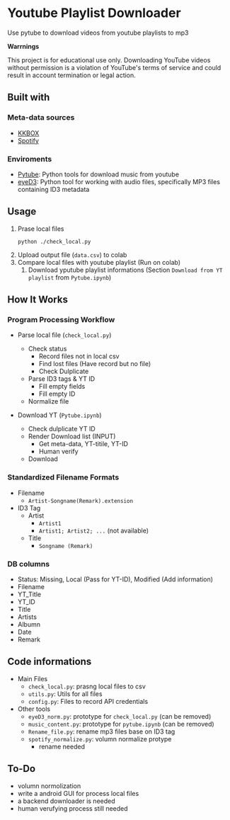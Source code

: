 # Youtube Playlist Downloader
Use pytube to download videos from youtube playlists to mp3

**Warrnings**

This project is for educational use only.
Downloading YouTube videos without permission is a violation of YouTube's terms of service and could result in account termination or legal action.

## Built with

### Meta-data sources
- [KKBOX](https://docs-zhtw.kkbox.codes/)
- [Spotify](https://developer.spotify.com/documentation/web-api)

### Enviroments
- [Pytube](https://pytube.io/en/latest/): Python tools for download music from youtube
- [eyeD3](https://eyed3.readthedocs.io/en/latest/):  Python tool for working with audio files, specifically MP3 files containing ID3 metadata

## Usage
1. Prase local files
    ```shell
    python ./check_local.py
    ```
1. Upload output file (`data.csv`) to colab
1. Compare local files with youtube playlist (Run on colab)
    1. Download yputube playlist informations (Section `Download from YT playlist` from `Pytube.ipynb`)

## How It Works

### Program Processing Workflow
- Parse local file (`check_local.py`)
    - Check status
        - Record files not in local csv
        - Find lost files (Have record but no file)
        - Check Dulplicate
    - Parse ID3 tags & YT ID
        - Fill empty fields
        - Fill empty ID
    - Normalize file

- Download YT (`Pytube.ipynb`)
    - Check dulplicate YT ID
    - Render Download list (INPUT)
        - Get meta-data, YT-titile, YT-ID
        - Human verify
    - Download

### Standardized Filename Formats
- Filename
    - `Artist-Songname(Remark).extension`
- ID3 Tag
    - Artist
        - `Artist1`
        - `Artist1; Artist2; ...` (not available)
    - Title
        - `Songname (Remark)`

### DB columns
- Status:  Missing, Local (Pass for YT-ID), Modified (Add information)
- Filename
- YT_Title
- YT_ID
- Title
- Artists
- Albumn
- Date
- Remark

## Code informations
- Main Files
    - `check_local.py`: prasng local files to csv
    - `utils.py`: Utils for all files
    - `config.py`: Files to record API credentials
- Other tools
    - `eyeD3_norm.py`: prototype for `check_local.py` (can be removed)
    - `music_content.py`: prototype for `pytube.ipynb` (can be removed)
    - `Rename_file.py`: rename mp3 files base on ID3 tag
    - `spotify_normalize.py`: volumn normalize protype
        - rename needed

## To-Do
- volumn normolization
- write a android GUI for process local files
- a backend downloader is needed
- human verufying process still needed